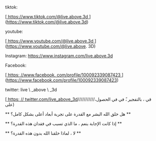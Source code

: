 tiktok:

[<u> https://www.tiktok.com/@live.above.3d </u>] (https://www.tiktok.com/@live.above.3d)  

youtube:

[<u> https://www.youtube.com/@live.above.3d </u>] (https://www.youtube.com/@live.above. 3D)

Instagram: <https://www.instagram.com/live.above.3d>

Facebook:

[<u> https: //www.facebook. com/profile/100092339087423 </u>] (https://www.facebook.com/profile/100092339087423)

twitter: live \ _above \ _3d

[<u> https: // twitter.com/live\_above\_3d</u>///////////،قي ، بالتفجير ،ً في في الحصول على)

** هل خلق الله البشر مع القدرة على تجربة أبعاد أعلى بشكل كامل؟ **

** إذا كانت الإجابة بنعم ، ما الذي تسبب في فقدان هذه القدرة؟ **

 ** لا ، لماذا خلقنا الله بدون هذه القدرة؟ **